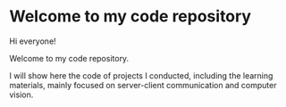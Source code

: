 # Welcome to my code repository

Hi everyone!

Welcome to my code repository.

I will show here the code of projects I conducted, including the learning materials, mainly focused on server-client communication and computer vision.
